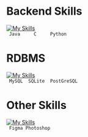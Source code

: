 <!-- #  Web development Skills
[![My Skills](https://skillicons.dev/icons?i=html,css,js,ts)](https://skillicons.dev)\
`HTML    CSS    JS     TS` -->

#  Backend Skills
[![My Skills](https://skillicons.dev/icons?i=java,c,python)](https://skillicons.dev)\
` Java     C     Python`
#  RDBMS 
[![My Skills](https://skillicons.dev/icons?i=mysql,sqlite,postgres)](https://skillicons.dev)\
` MySQL  SQLite  PostGreSQL`

#  Other Skills
[![My Skills](https://skillicons.dev/icons?i=figma,ps)](https://skillicons.dev)\
` Figma Photoshop`

<!-- #  Web development Skills
[![My Skills](https://skillicons.dev/icons?i=html,css,js,ts,vue,nodejs)](https://skillicons.dev)\
`HTML    CSS    JS     TS     VUE    NODE`

#  Backend Skills
[![My Skills](https://skillicons.dev/icons?i=java,c,python,cpp,php,lol,laravel)](https://skillicons.dev)\
`Java     C    Python  C++    PHP         Laravel`
#  Database skills
[![My Skills](https://skillicons.dev/icons?i=mysql,postgres)](https://skillicons.dev)\
`MySQL PostGreSQL    Python  C++    PHP` -->
